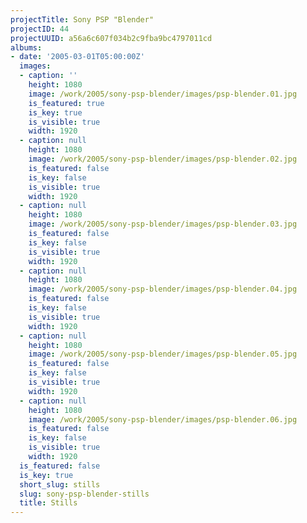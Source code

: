 ```yaml
---
projectTitle: Sony PSP "Blender"
projectID: 44
projectUUID: a56a6c607f034b2c9fba9bc4797011cd
albums:
- date: '2005-03-01T05:00:00Z'
  images:
  - caption: ''
    height: 1080
    image: /work/2005/sony-psp-blender/images/psp-blender.01.jpg
    is_featured: true
    is_key: true
    is_visible: true
    width: 1920
  - caption: null
    height: 1080
    image: /work/2005/sony-psp-blender/images/psp-blender.02.jpg
    is_featured: false
    is_key: false
    is_visible: true
    width: 1920
  - caption: null
    height: 1080
    image: /work/2005/sony-psp-blender/images/psp-blender.03.jpg
    is_featured: false
    is_key: false
    is_visible: true
    width: 1920
  - caption: null
    height: 1080
    image: /work/2005/sony-psp-blender/images/psp-blender.04.jpg
    is_featured: false
    is_key: false
    is_visible: true
    width: 1920
  - caption: null
    height: 1080
    image: /work/2005/sony-psp-blender/images/psp-blender.05.jpg
    is_featured: false
    is_key: false
    is_visible: true
    width: 1920
  - caption: null
    height: 1080
    image: /work/2005/sony-psp-blender/images/psp-blender.06.jpg
    is_featured: false
    is_key: false
    is_visible: true
    width: 1920
  is_featured: false
  is_key: true
  short_slug: stills
  slug: sony-psp-blender-stills
  title: Stills
---
```


